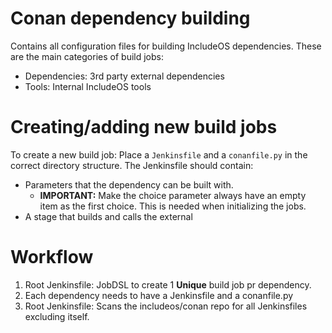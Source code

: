 # Conan dependency building
Contains all configuration files for building IncludeOS dependencies.
These are the main categories of build jobs:
 - Dependencies: 3rd party external dependencies
 - Tools: Internal IncludeOS tools

# Creating/adding new build jobs
To create a new build job:
Place a `Jenkinsfile` and a `conanfile.py` in the correct directory structure.
The Jenkinsfile should contain:
- Parameters that the dependency can be built with.
	- **IMPORTANT:** Make the choice parameter always have an empty item as the first choice. This is needed when initializing the jobs.
- A stage that builds and calls the external

# Workflow
1. Root Jenkinsfile: JobDSL to create 1 **Unique** build job pr dependency.
2. Each dependency needs to have a Jenkinsfile and a conanfile.py
3. Root Jenkinsfile: Scans the includeos/conan repo for all Jenkinsfiles excluding itself.
